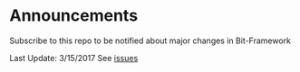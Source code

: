 # Announcements
Subscribe to this repo to be notified about major changes in Bit-Framework

Last Update: 3/15/2017 See [issues](https://github.com/bit-foundation/Announcements/issues)

